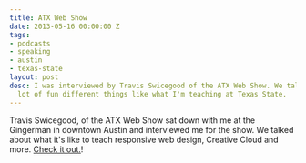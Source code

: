 ```yaml
---
title: ATX Web Show
date: 2013-05-16 00:00:00 Z
tags:
- podcasts
- speaking
- austin
- texas-state
layout: post
desc: I was interviewed by Travis Swicegood of the ATX Web Show. We talked about a
  lot of fun different things like what I'm teaching at Texas State.
---
```


Travis Swicegood, of the ATX Web Show sat down with me at the Gingerman in downtown Austin and interviewed me for the show. We talked about what it's like to teach responsive web design, Creative Cloud and more. [Check it out.](http://atxwebshow.com/2013/05/16/64-with-sam-kapila/)!



